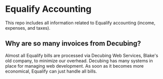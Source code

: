 # Equalify Accounting
This repo includes all information related to Equalify accounting (income, expenses, and taxes).

## Why are so many invoices from Decubing?
Almost all Equalify bills are processed via Decubing Web Services, Blake's old company, to minimize our overhead. Decubing has many systems in place for managing web development. As soon as it becomes more economical, Equalify can just handle all bills. 
